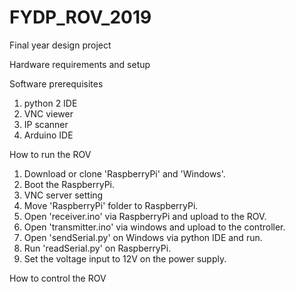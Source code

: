 # FYDP_ROV_2019
Final year design project

Hardware requirements and setup
  

Software prerequisites
  1. python 2 IDE
  2. VNC viewer
  3. IP scanner
  4. Arduino IDE
  
How to run the ROV

  1. Download or clone 'RaspberryPi' and 'Windows'.
  2. Boot the RaspberryPi. 
  2. VNC server setting
  3. Move 'RaspberryPi' folder to RaspberryPi.
  4. Open 'receiver.ino' via RaspberryPi and upload to the ROV.
  5. Open 'transmitter.ino' via windows and upload to the controller.
  6. Open 'sendSerial.py' on Windows via python IDE and run.
  7. Run 'readSerial.py' on RaspberryPi.
  8. Set the voltage input to 12V on the power supply.
  
How to control the ROV
  
  
